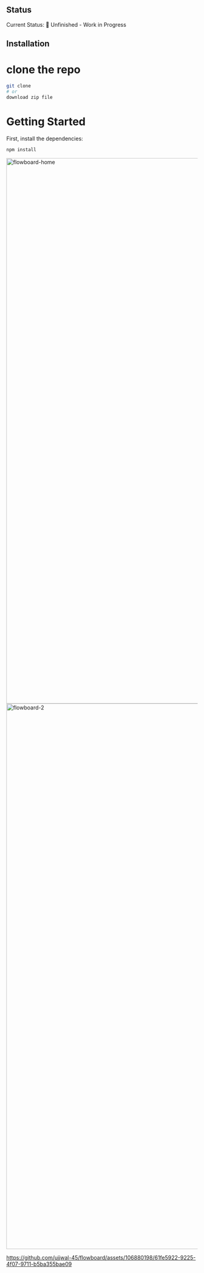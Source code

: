 ## Status
Current Status: 🚧 Unfinished - Work in Progress

## Installation
# clone the repo
```bash
git clone
# or 
download zip file
```


# Getting Started

First, install the dependencies:

```bash
npm install
```
<img width="1437" alt="flowboard-home" src="https://github.com/ujjwal-45/flowboard/assets/106880198/2c7f9a14-48f7-43d5-9297-37d5618b2c01">
<img width="1437" alt="flowboard-2" src="https://github.com/ujjwal-45/flowboard/assets/106880198/6ef7906b-8a09-485b-8c81-cebe415c38ce">


https://github.com/ujjwal-45/flowboard/assets/106880198/61fe5922-9225-4f07-9711-b5ba355bae09

